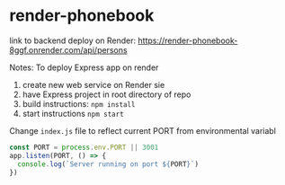 # render-phonebook
link to backend deploy on Render: https://render-phonebook-8ggf.onrender.com/api/persons

Notes:
To deploy Express app on render
  1. create new web service on Render sie
  2. have Express project in root directory of repo
  3. build instructions: `npm install`
  4. start instructions `npm start`

Change `index.js` file to reflect current PORT from environmental variabl
```javascript
const PORT = process.env.PORT || 3001
app.listen(PORT, () => {
  console.log(`Server running on port ${PORT}`)
})
```
